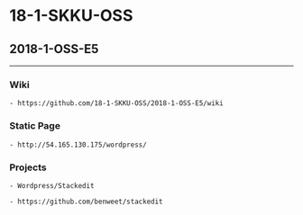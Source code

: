 # 18-1-SKKU-OSS
## 2018-1-OSS-**E5**
<hr/>

### Wiki
<pre><code>- https://github.com/18-1-SKKU-OSS/2018-1-OSS-E5/wiki</code></pre>

### Static Page
<pre><code>- http://54.165.130.175/wordpress/</code></pre>

### Projects
<pre><code>- Wordpress/Stackedit</code></pre>
<pre><code>- https://github.com/benweet/stackedit</code></pre>
